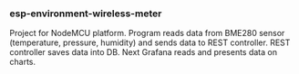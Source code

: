 ### esp-environment-wireless-meter ###
Project for NodeMCU platform. 
Program reads data from BME280 sensor (temperature, pressure, humidity) and sends data to REST controller. REST controller saves data into DB. Next Grafana reads and presents data on charts.